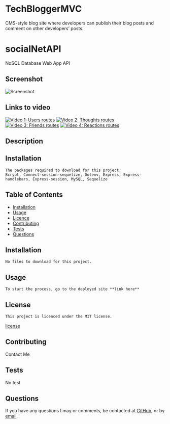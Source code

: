 # TechBloggerMVC
CMS-style blog site where developers can publish their blog posts and comment on other developers’ posts.

# socialNetAPI
NoSQL Database Web App API

  ## Screenshot
  ![Screenshot](/img/SCM18.PNG)

  ## Links to video
  [![Video 1: Users routes](https://youtu.be/bMU8VDjXB1A)](https://youtu.be/bMU8VDjXB1A)
  [![Video 2: Thoughts routes](https://youtu.be/AVgp14LZEfQ)](https://youtu.be/AVgp14LZEfQ)
  [![Video 3: Friends routes](https://youtu.be/ZRjxpVlXFog)](https://youtu.be/ZRjxpVlXFog)
  [![Video 4: Reactions routes](https://youtu.be/m96sziSvr5s)](https://youtu.be/m96sziSvr5s)


  ## Description


  ## Installation
    The packages required to download for this project:
    Bcrypt, Connect-session-sequelize, Dotenv, Express, Express-handlebars, Express-session, MySQL, Sequelize
  
  ## Table of Contents
  - [Installation](#installation)
  - [Usage](#usage)
  - [Licence](#license)
  - [Contributing](#contributing)
  - [Tests](#tests)
  - [Questions](#questions)
  
  ## Installation
    No files to download for this project.
  
  ## Usage
    To start the process, go to the deployed site **link here**
  
  ## License
    This project is licenced under the MIT license.
  [license](https://opensource.org/licenses/MIT)

  ## Contributing
  Contact Me

  ## Tests
  No test

  ## Questions
  If you have any questions I may or comments, be contacted at [GitHub](cdepalma32), or by [email](crystaldepalma@yahoo.com).